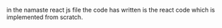 in the namaste react js file the code has written is the react code which is implemented from scratch.
